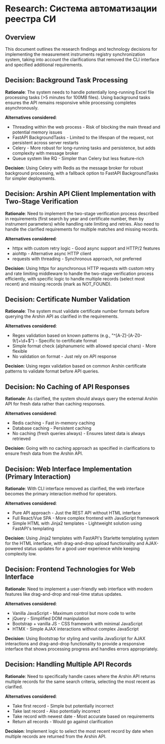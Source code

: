 # Research: Система автоматизации реестра СИ

## Overview
This document outlines the research findings and technology decisions for implementing the measurement instruments registry synchronization system, taking into account the clarifications that removed the CLI interface and specified additional requirements.

## Decision: Background Task Processing
**Rationale**: The system needs to handle potentially long-running Excel file processing tasks (>5 minutes for 100MB files). Using background tasks ensures the API remains responsive while processing completes asynchronously.

**Alternatives considered**:
- Threading within the web process - Risk of blocking the main thread and potential memory issues
- FastAPI BackgroundTasks - Limited to the lifespan of the request, not persistent across server restarts
- Celery - More robust for long-running tasks and persistence, but adds complexity with message broker
- Queue system like RQ - Simpler than Celery but less feature-rich

**Decision**: Using Celery with Redis as the message broker for robust background processing, with a fallback option to FastAPI BackgroundTasks for simpler deployments.

## Decision: Arshin API Client Implementation with Two-Stage Verification
**Rationale**: Need to implement the two-stage verification process described in requirements (first search by year and certificate number, then by instrument parameters) while handling rate limiting and retries. Also need to handle the clarified requirements for multiple matches and missing records.

**Alternatives considered**:
- httpx with custom retry logic - Good async support and HTTP/2 features
- aiohttp - Alternative async HTTP client
- requests with threading - Synchronous approach, not preferred

**Decision**: Using httpx for asynchronous HTTP requests with custom retry and rate limiting middleware to handle the two-stage verification process efficiently, with specific logic to handle multiple records (select most recent) and missing records (mark as NOT_FOUND).

## Decision: Certificate Number Validation
**Rationale**: The system must validate certificate number formats before querying the Arshin API as clarified in the requirements.

**Alternatives considered**:
- Regex validation based on known patterns (e.g., "^[A-Z]-[A-Z0-9/]+\\d+$") - Specific to certificate format
- Simple format check (alphanumeric with allowed special chars) - More flexible
- No validation on format - Just rely on API response

**Decision**: Using regex validation based on common Arshin certificate patterns to validate format before API queries.

## Decision: No Caching of API Responses
**Rationale**: As clarified, the system should always query the external Arshin API for fresh data rather than caching responses.

**Alternatives considered**:
- Redis caching - Fast in-memory caching
- Database caching - Persistent caching
- No caching (fresh queries always) - Ensures latest data is always retrieved

**Decision**: Going with no caching approach as specified in clarifications to ensure fresh data from the Arshin API.

## Decision: Web Interface Implementation (Primary Interaction)
**Rationale**: With CLI interface removed as clarified, the web interface becomes the primary interaction method for operators.

**Alternatives considered**:
- Pure API approach - Just the REST API without HTML interface
- Full React/Vue SPA - More complex frontend with JavaScript framework
- Simple HTML with Jinja2 templates - Lightweight solution using FastAPI's templating

**Decision**: Using Jinja2 templates with FastAPI's Starlette templating system for the HTML interface, with drag-and-drop upload functionality and AJAX-powered status updates for a good user experience while keeping complexity low.

## Decision: Frontend Technologies for Web Interface
**Rationale**: Need to implement a user-friendly web interface with modern features like drag-and-drop and real-time status updates.

**Alternatives considered**:
- Vanilla JavaScript - Maximum control but more code to write
- jQuery - Simplified DOM manipulation
- Bootstrap + vanilla JS - CSS framework with minimal JavaScript
- HTMX - Simple AJAX interactions without complex JavaScript

**Decision**: Using Bootstrap for styling and vanilla JavaScript for AJAX interactions and drag-and-drop functionality to provide a responsive interface that shows processing progress and handles errors appropriately.

## Decision: Handling Multiple API Records
**Rationale**: Need to specifically handle cases where the Arshin API returns multiple records for the same search criteria, selecting the most recent as clarified.

**Alternatives considered**:
- Take first record - Simple but potentially incorrect
- Take last record - Also potentially incorrect
- Take record with newest date - Most accurate based on requirements
- Return all records - Would go against clarification

**Decision**: Implement logic to select the most recent record by date when multiple records are returned from the Arshin API.